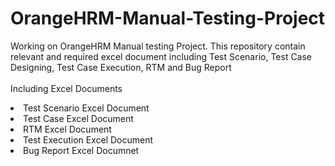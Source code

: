 # OrangeHRM-Manual-Testing-Project
Working on OrangeHRM Manual testing Project. 
This repository contain relevant and required excel document including Test Scenario, Test Case Designing, Test Case Execution, RTM and Bug Report
<br> 
<br>
Including Excel Documents 
<li>Test Scenario Excel Document </li>
<li>Test Case Excel Document </li>
<li>RTM Excel Document </li>
<li>Test Execution Excel Document </li>
<li>Bug Report Excel Documnet </li>

